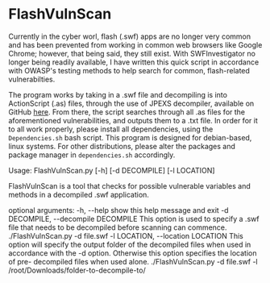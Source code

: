 # FlashVulnScan
Currently in the cyber worl, flash (.swf) apps are no longer very common and has been prevented from working in common web browsers like Google Chrome; however, that being said, they still exist. With SWFInvestigator no longer being readily available, I have written this quick script in accordance with OWASP's testing methods to help search for common, flash-related vulnerabilties.

The program works by taking in a .swf file and decompiling is into ActionScript (.as) files, through the use of JPEXS decompiler, available on GitHub [here](https://github.com/jindrapetrik/jpexs-decompiler.git). From there, the script searches through all .as files for the aforementioned vulnerabilities, and outputs them to a .txt file. In order for it to all work properly, please install all dependencies, using the `Dependencies.sh` bash script. This program is designed for debian-based, linux systems. For other distributions, please alter the packages and package manager in `dependencies.sh` accordingly.

Usage: FlashVulnScan.py [-h] [-d DECOMPILE] [-l LOCATION]

FlashVulnScan is a tool that checks for possible vulnerable variables and
methods in a decompiled .swf application.

optional arguments:
  -h, --help            show this help message and exit
  -d DECOMPILE, --decompile DECOMPILE
                        This option is used to specify a .swf file that needs
                        to be decompiled before scanning can commence.
                        ./FlashVulnScan.py -d file.swf
  -l LOCATION, --location LOCATION
                        This option will specify the output folder of the
                        decompiled files when used in accordance with the -d option.
                        Otherwise this option specifies the location of pre-
                        decompiled files when used alone. ./FlashVulnScan.py
                        -d file.swf -l /root/Downloads/folder-to-decompile-to/

